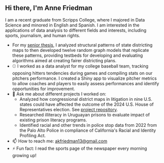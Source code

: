 ## Hi there, I'm Anne Friedman

I am a recent graduate from Scripps College, where I majored in Data Science and minored in English and Spanish. I am interested in the applications of data analysis to different fields and interests, including sports, journalism, and human rights. 

- For my [senior thesis](https://github.com/afr13dman/senior-thesis), I analyzed structural patterns of state districting maps to then developed twelve random graph models that replicate these patterns, providing testbeds for developing and evaluating algorithms aimed at creating fairer districting plans.
- ⚾️ I worked as a data analyst for my college baseball team, tracking opposing hitters tendencies during games and compiling stats on our pitchers performance. I created a Shiny app to visualize pitcher metrics to allow coaches and players to easily assess performances and identify opportunities for improvement.
- 💬 Ask me about different projects I worked on:
    - Analyzed how congressional district maps in litigation in nine U.S. states could have affected the outcome of the 2024 U.S. House of Representatives election. See [project repository](https://github.com/elemiller31/Math195-Final-Project).
    - Researched illiteracy in Uruguayan prisons to evaluate impact of existing prison literacy programs.
    - Identified racial and other trends in police stop data from 2022 from the Palo Alto Police in compliance of California's Racial and Identity Profiling Act.
- 📫 How to reach me: akfriedman13@gmail.com
- ⚡️ Fun fact: I read the sports page of the newspaper every morning growing up!

<!--
- 🔭 I’m currently working on ...
- 🌱 I’m currently learning ...
-->
